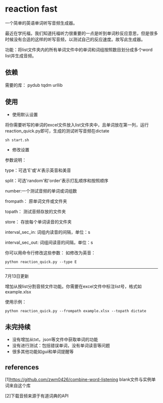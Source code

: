 # reaction fast
一个简单的英语单词听写音频生成器。

最近在学托福，我们知道托福听力很重要的一点是听到单词秒反应意思，但是很多时候没有合适的这样的听写音频，以测试自己的反应速度。故写此生成器。

功能：将list文件夹内的所有单词文件中的单词和词组按照数目划分成多个word list并生成音频。

## 依赖
需要的库：
pydub
tqdm
urllib

## 使用
- 使用默认设置

将你需要听写的单词的excel文件放入list文件夹中，且单词放在第一列，运行reaction_quick.py即可，生成的测试听写音频在dictate
```shell script
sh start.sh
```

- 修改设置

参数说明：

type：可选'E'或'A'表示英音和美音

split：可选'random'和'order'表示打乱顺序和按照顺序

number:一个测试音频的单词或词组数

frompath： 原单词文件或文件夹

topath： 测试音频存放的文件夹

store： 存放每个单词读音的文件夹

interval_sec_in: 词组内读音的间隔，单位：s

interval_sec_out: 词组间读音的间隔，单位：s

你可以用命令行修改这些参数：
如修改为英音：
```shell script
python reaction_quick.py --type E
```

---
7月13日更新

增加从按list分割音频文件功能。你需要在excel文件中标注list号，格式如example.xlsx

使用示例：

```shell script
python reaction_quick.py --frompath example.xlsx --topath dictate
```

## 未完持续
- 没有增加从txt，json等文件中获取单词的功能
- 没有进行测试：包括错误单词，没有单词读音等问题
- 很多其他功能如gui和单词提醒等

## references
[1]https://github.com/zwm0426/combine-word-listening
blank文件与实例单词来自这个库

[2]下载音频来源于有道词典的API